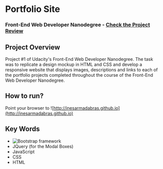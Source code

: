 # Portfolio Site
### Front-End Web Developer Nanodegree - [Check the Project Review](https://review.udacity.com/#!/reviews/253945/shared)


## Project Overview
Project #1 of Udacity's Front-End Web Developer Nanodegree. The task was to replicate a design mockup in HTML and CSS and develop a responsive website that displays images, descriptions and links to each of the portfolio projects completed throughout the course of the Front-End Web Developer Nanodegree.

## How to run?

Point your browser to ![http://inesarmadabras.github.io](http://inesarmadabras.github.io)

## Key Words
* ![Bootstrap framework](http://getbootstrap.com/) 
* JQuery (for the Modal Boxes)
* JavaScript
* CSS
* HTML
